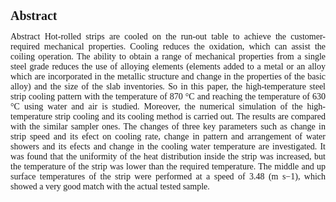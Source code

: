 <html lang="en">
<head>
  <link rel="stylesheet" href="CSS/app.css">
  <style>
.p1 {
  font-family: "Times New Roman", Times, serif;
}

.p2 {
  font-family: Arial, Helvetica, sans-serif;
}

.p3 {
  font-family: "Lucida Console", "Courier New", monospace;
}
</style>
  
  
  <style>
.button {
  border: none;
  color: white;
  padding: 15px 32px;
  text-align: center;
  text-decoration: none;
  display: inline-block;
  font-size: 16px;
  margin: 2px 2px;
  cursor: pointer;
}

.button1 {background-color: #dc143c;} /* Green */
.button2 {background-color: #008CBA;} /* Blue */
</style>
  
</head>
<body>
   <h1 class="p1" style="font-size:20px"><b>Abstract</b></h1>
  
 
 
  <p class="p1" align="justify">Abstract
Hot-rolled strips are cooled on the run-out table to achieve the customer-required mechanical properties. Cooling reduces 
the oxidation, which can assist the coiling operation. The ability to obtain a range of mechanical properties from a single steel grade reduces the use of alloying elements (elements added to a metal or an alloy which are incorporated in the 
metallic structure and change in the properties of the basic alloy) and the size of the slab inventories. So in this paper, the 
high-temperature steel strip cooling pattern with the temperature of 870 °C and reaching the temperature of 630 °C using 
water and air is studied. Moreover, the numerical simulation of the high-temperature strip cooling and its cooling method is 
carried out. The results are compared with the similar sampler ones. The changes of three key parameters such as change in 
strip speed and its efect on cooling rate, change in pattern and arrangement of water showers and its efects and change in 
the cooling water temperature are investigated. It was found that the uniformity of the heat distribution inside the strip was 
increased, but the temperature of the strip was lower than the required temperature. The middle and up surface temperatures 
of the strip were performed at a speed of 3.48 (m s−1), which showed a very good match with the actual tested sample.  </p>
  <P> </P>
  
 
  </body>
</html>

